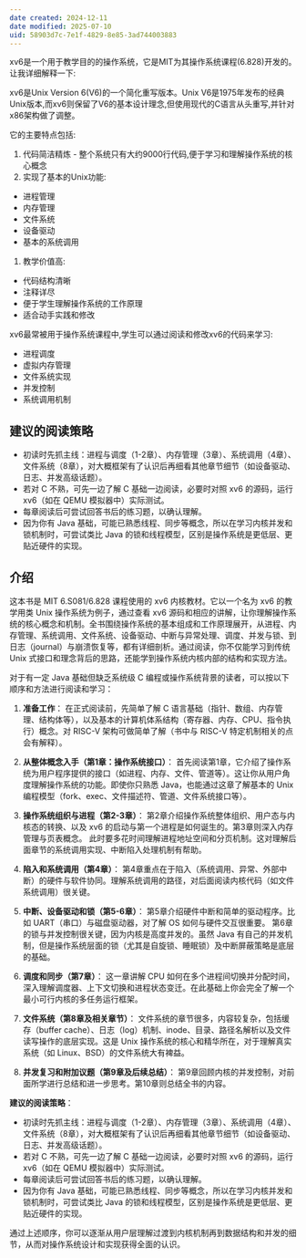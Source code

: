 ```yaml
---
date created: 2024-12-11
date modified: 2025-07-10
uid: 58903d7c-7e1f-4829-8e85-3ad744003883
---
```


xv6是一个用于教学目的的操作系统，它是MIT为其操作系统课程(6.828)开发的。让我详细解释一下:

xv6是Unix Version 6(V6)的一个简化重写版本。Unix V6是1975年发布的经典Unix版本,而xv6则保留了V6的基本设计理念,但使用现代的C语言从头重写,并针对x86架构做了调整。

它的主要特点包括:

1. 代码简洁精炼 - 整个系统只有大约9000行代码,便于学习和理解操作系统的核心概念
2. 实现了基本的Unix功能:

- 进程管理
- 内存管理
- 文件系统
- 设备驱动
- 基本的系统调用

1. 教学价值高:

- 代码结构清晰
- 注释详尽
- 便于学生理解操作系统的工作原理
- 适合动手实践和修改

xv6最常被用于操作系统课程中,学生可以通过阅读和修改xv6的代码来学习:

- 进程调度
- 虚拟内存管理
- 文件系统实现
- 并发控制
- 系统调用机制

## 建议的阅读策略

- 初读时先抓主线：进程与调度（1-2章）、内存管理（3章）、系统调用（4章）、文件系统（8章），对大概框架有了认识后再细看其他章节细节（如设备驱动、日志、并发高级话题）。
- 若对 C 不熟，可先一边了解 C 基础一边阅读，必要时对照 xv6 的源码，运行 xv6（如在 QEMU 模拟器中）实际测试。
- 每章阅读后可尝试回答书后的练习题，以确认理解。
- 因为你有 Java 基础，可能已熟悉线程、同步等概念，所以在学习内核并发和锁机制时，可尝试类比 Java 的锁和线程模型，区别是操作系统是更低层、更贴近硬件的实现。

## 介绍

这本书是 MIT 6.S081/6.828 课程使用的 xv6 内核教材。它以一个名为 xv6 的教学用类 Unix 操作系统为例子，通过查看 xv6 源码和相应的讲解，让你理解操作系统的核心概念和机制。全书围绕操作系统的基本组成和工作原理展开，从进程、内存管理、系统调用、文件系统、设备驱动、中断与异常处理、调度、并发与锁、到日志（journal）与崩溃恢复等，都有详细剖析。通过阅读，你不仅能学习到传统 Unix 式接口和理念背后的思路，还能学到操作系统内核内部的结构和实现方法。

对于有一定 Java 基础但缺乏系统级 C 编程或操作系统背景的读者，可以按以下顺序和方法进行阅读和学习：

1. **准备工作**：
    在正式阅读前，先简单了解 C 语言基础（指针、数组、内存管理、结构体等），以及基本的计算机体系结构（寄存器、内存、CPU、指令执行）概念。对 RISC-V 架构可做简单了解（书中与 RISC-V 特定机制相关的点会有解释）。
    
2. **从整体概念入手（第1章：操作系统接口）**：
    首先阅读第1章，它介绍了操作系统为用户程序提供的接口（如进程、内存、文件、管道等）。这让你从用户角度理解操作系统的功能。即使你只熟悉 Java，也能通过这章了解基本的 Unix 编程模型（fork、exec、文件描述符、管道、文件系统接口等）。
    
3. **操作系统组织与进程（第2-3章）**：
    第2章介绍操作系统整体组织、用户态与内核态的转换、以及 xv6 的启动与第一个进程是如何诞生的。第3章则深入内存管理与页表概念。
    此时要多花时间理解进程地址空间和分页机制。这对理解后面章节的系统调用实现、中断陷入处理机制有帮助。
    
4. **陷入和系统调用（第4章）**：
    第4章重点在于陷入（系统调用、异常、外部中断）的硬件与软件协同。理解系统调用的路径，对后面阅读内核代码（如文件系统调用）很关键。
    
5. **中断、设备驱动和锁（第5-6章）**：
    第5章介绍硬件中断和简单的驱动程序。比如 UART（串口）与磁盘驱动器，对了解 OS 如何与硬件交互很重要。
    第6章的锁与并发控制很关键，因为内核是高度并发的。虽然 Java 有自己的并发机制，但是操作系统层面的锁（尤其是自旋锁、睡眠锁）及中断屏蔽策略是底层的基础。
    
6. **调度和同步（第7章）**：
    这一章讲解 CPU 如何在多个进程间切换并分配时间，深入理解调度器、上下文切换和进程状态变迁。在此基础上你会完全了解一个最小可行内核的多任务运行框架。
    
7. **文件系统（第8章及相关章节）**：
    文件系统的章节很多，内容较复杂，包括缓存（buffer cache）、日志（log）机制、inode、目录、路径名解析以及文件读写操作的底层实现。这是 Unix 操作系统的核心和精华所在，对于理解真实系统（如 Linux、BSD）的文件系统大有裨益。
    
8. **并发复习和附加议题（第9章及后续总结）**：
    第9章回顾内核的并发控制，对前面所学进行总结和进一步思考。第10章则总结全书的内容。
    

**建议的阅读策略**：

- 初读时先抓主线：进程与调度（1-2章）、内存管理（3章）、系统调用（4章）、文件系统（8章），对大概框架有了认识后再细看其他章节细节（如设备驱动、日志、并发高级话题）。
- 若对 C 不熟，可先一边了解 C 基础一边阅读，必要时对照 xv6 的源码，运行 xv6（如在 QEMU 模拟器中）实际测试。
- 每章阅读后可尝试回答书后的练习题，以确认理解。
- 因为你有 Java 基础，可能已熟悉线程、同步等概念，所以在学习内核并发和锁机制时，可尝试类比 Java 的锁和线程模型，区别是操作系统是更低层、更贴近硬件的实现。

通过上述顺序，你可以逐渐从用户层理解过渡到内核机制再到数据结构和并发的细节，从而对操作系统设计和实现获得全面的认识。

